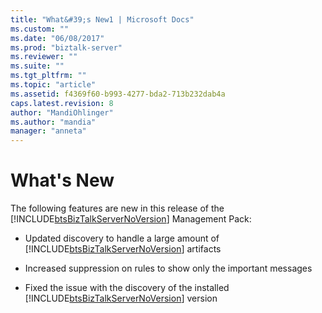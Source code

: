 ```yaml
---
title: "What&#39;s New1 | Microsoft Docs"
ms.custom: ""
ms.date: "06/08/2017"
ms.prod: "biztalk-server"
ms.reviewer: ""
ms.suite: ""
ms.tgt_pltfrm: ""
ms.topic: "article"
ms.assetid: f4369f60-b993-4277-bda2-713b232dab4a
caps.latest.revision: 8
author: "MandiOhlinger"
ms.author: "mandia"
manager: "anneta"
---
```

# What&#39;s New
The following features are new in this release of the [!INCLUDE[btsBizTalkServerNoVersion](../includes/btsbiztalkservernoversion-md.md)] Management Pack:  

- Updated discovery to handle a large amount of [!INCLUDE[btsBizTalkServerNoVersion](../includes/btsbiztalkservernoversion-md.md)] artifacts  

- Increased suppression on rules to show only the important messages  

- Fixed the issue with the discovery of the installed [!INCLUDE[btsBizTalkServerNoVersion](../includes/btsbiztalkservernoversion-md.md)] version
